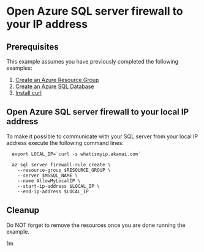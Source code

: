 
# Open Azure SQL server firewall to your IP address

## Prerequisites

<!-- workflow.cron(0 4 * * 1) -->
<!-- workflow.include(../create/README.md) -->

This example assumes you have previously completed the following examples:

1. [Create an Azure Resource Group](../../group/create/README.md)
1. [Create an Azure SQL Database](../create/README.md)
1. [Install curl](https://curl.haxx.se/download.html)

## Open Azure SQL server firewall to your local IP address

To make it possible to communicate with your SQL server from your local IP
address execute the following command lines:

```shell
  export LOCAL_IP=`curl -s whatismyip.akamai.com`

  az sql server firewall-rule create \
    --resource-group $RESOURCE_GROUP \
    --server $MSSQL_NAME \
    --name AllowMyLocalIP \
    --start-ip-address $LOCAL_IP \
    --end-ip-address $LOCAL_IP
```

## Cleanup

Do NOT forget to remove the resources once you are done running the example.

1m
